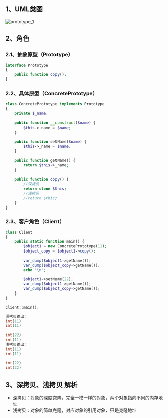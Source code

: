 ## 1、UML类图

![prototype_1](http://bizfe.meilishuo.com/md-imgs/4fa9b2e1792f961f1555e2d79ed369f6.png)

## 2、角色

### 2.1、抽象原型（Prototype）

```php
interface Prototype
{
    public function copy();
}
```

### 2.2、具体原型（ConcretePrototype）

```php
class ConcretePrototype implements Prototype
{
    private $_name;
    
    public function __construct($name) {
        $this->_name = $name;
    }
    
    public function setName($name) {
        $this->_name = $name;
    }
    
    public function getName() {
        return $this->_name;
    }
    
    public function copy() {
        //深拷贝
        return clone $this;
        //浅拷贝
        //return $this;
    }
}
```
### 2.3、客户角色（Client）

```php
class Client
{
    public static function main() {
        $object1 = new ConcretePrototype(11);
        $object_copy = $object1->copy();
        
        var_dump($object1->getName());
        var_dump($object_copy->getName());
        echo "\n";
        
        $object1->setName(22);
        var_dump($object1->getName());
        var_dump($object_copy->getName());
    }
}

Client::main();

深拷贝输出：
int(11)
int(11)

int(22)
int(11)
浅拷贝输出：
int(11)
int(11)

int(22)
int(22)
```

## 3、深拷贝、浅拷贝 解析

* 深拷贝：对象的深度克隆，完全一模一样的对象，两个对象指向不同的内存地址
* 浅拷贝：对象的简单克隆，对应对象的引用对象，只是克隆地址
